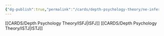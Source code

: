 ```yaml
---
{"dg-publish":true,"permalink":"/cards/depth-psychology-theory/ne-inferior/","created":"2023-01-05T12:09:57.386+01:00","updated":"2023-01-06T15:34:47.821+01:00"}
---
```



[[CARDS/Depth Psychology Theory/ISFJ\|ISFJ]]
[[CARDS/Depth Psychology Theory/ISTJ\|ISTJ]]
